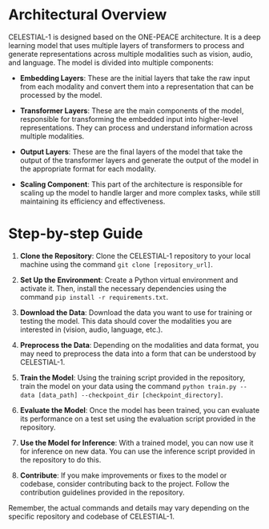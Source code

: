 # Architectural Overview

CELESTIAL-1 is designed based on the ONE-PEACE architecture. It is a deep learning model that uses multiple layers of transformers to process and generate representations across multiple modalities such as vision, audio, and language. The model is divided into multiple components:

- **Embedding Layers**: These are the initial layers that take the raw input from each modality and convert them into a representation that can be processed by the model.

- **Transformer Layers**: These are the main components of the model, responsible for transforming the embedded input into higher-level representations. They can process and understand information across multiple modalities.

- **Output Layers**: These are the final layers of the model that take the output of the transformer layers and generate the output of the model in the appropriate format for each modality.

- **Scaling Component**: This part of the architecture is responsible for scaling up the model to handle larger and more complex tasks, while still maintaining its efficiency and effectiveness.

# Step-by-step Guide

1. **Clone the Repository**: Clone the CELESTIAL-1 repository to your local machine using the command `git clone [repository_url]`.

2. **Set Up the Environment**: Create a Python virtual environment and activate it. Then, install the necessary dependencies using the command `pip install -r requirements.txt`.

3. **Download the Data**: Download the data you want to use for training or testing the model. This data should cover the modalities you are interested in (vision, audio, language, etc.).

4. **Preprocess the Data**: Depending on the modalities and data format, you may need to preprocess the data into a form that can be understood by CELESTIAL-1.

5. **Train the Model**: Using the training script provided in the repository, train the model on your data using the command `python train.py --data [data_path] --checkpoint_dir [checkpoint_directory]`.

6. **Evaluate the Model**: Once the model has been trained, you can evaluate its performance on a test set using the evaluation script provided in the repository.

7. **Use the Model for Inference**: With a trained model, you can now use it for inference on new data. You can use the inference script provided in the repository to do this.

8. **Contribute**: If you make improvements or fixes to the model or codebase, consider contributing back to the project. Follow the contribution guidelines provided in the repository.

Remember, the actual commands and details may vary depending on the specific repository and codebase of CELESTIAL-1.
